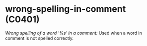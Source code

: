 # wrong-spelling-in-comment (C0401)
*Wrong spelling of a word '%s' in a comment:* Used when a word in
comment is not spelled correctly.
